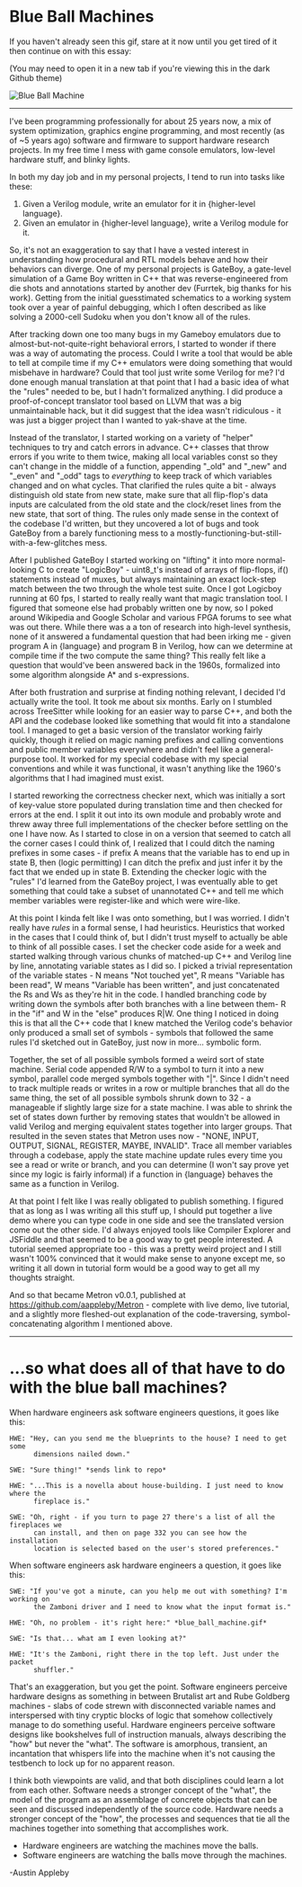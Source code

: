 # Blue Ball Machines

If you haven't already seen this gif, stare at it now until you get tired of it then continue on with this essay:

(You may need to open it in a new tab if you're viewing this in the dark Github theme)

![Blue Ball Machine](https://i.imgur.com/fAm4uSt.gif)

----------

I've been programming professionally for about 25 years now, a mix of system optimization, graphics engine programming, and most recently (as of ~5 years ago) software and firmware to support hardware research projects. In my free time I mess with game console emulators, low-level hardware stuff, and blinky lights.

In both my day job and in my personal projects, I tend to run into tasks like these:

1. Given a Verilog module, write an emulator for it in {higher-level language}.
2. Given an emulator in {higher-level language}, write a Verilog module for it.

So, it's not an exaggeration to say that I have a vested interest in understanding how procedural and RTL models behave and how their behaviors can diverge. One of my personal projects is GateBoy, a gate-level simulation of a Game Boy written in C++ that was reverse-engineered from die shots and annotations started by another dev (Furrtek, big thanks for his work). Getting from the initial guesstimated schematics to a working system took over a year of painful debugging, which I often described as like solving a 2000-cell Sudoku when you don't know all of the rules.

After tracking down one too many bugs in my Gameboy emulators due to almost-but-not-quite-right behavioral errors, I started to wonder if there was a way of automating the process. Could I write a tool that would be able to tell at compile time if my C++ emulators were doing something that would misbehave in hardware? Could that tool just write some Verilog for me? I'd done enough manual translation at that point that I had a basic idea of what the "rules" needed to be, but I hadn't formalized anything. I did produce a proof-of-concept translator tool based on LLVM that was a big unmaintainable hack, but it did suggest that the idea wasn't ridiculous - it was just a bigger project than I wanted to yak-shave at the time.

Instead of the translator, I started working on a variety of "helper" techniques to try and catch errors in advance. C++ classes that throw errors if you write to them twice, making all local variables const so they can't change in the middle of a function, appending "_old" and "_new" and "_even" and "_odd" tags to _everything_ to keep track of which variables changed and on what cycles. That clarified the rules quite a bit - always distinguish old state from new state, make sure that all flip-flop's data inputs are calculated from the old state and the clock/reset lines from the new state, that sort of thing. The rules only made sense in the context of the codebase I'd written, but they uncovered a lot of bugs and took GateBoy from a barely functioning mess to a mostly-functioning-but-still-with-a-few-glitches mess.

After I published GateBoy I started working on "lifting" it into more normal-looking C to create "LogicBoy" - uint8_t's instead of arrays of flip-flops, if() statements instead of muxes, but always maintaining an exact lock-step match between the two through the whole test suite. Once I got Logicboy running at 60 fps, I started to really really want that magic translation tool. I figured that someone else had probably written one by now, so I poked around Wikipedia and Google Scholar and various FPGA forums to see what was out there. While there was a a ton of research into high-level synthesis, none of it answered a fundamental question that had been irking me - given program A in {language} and program B in Verilog, how can we determine at compile time if the two compute the same thing? This really felt like a question that would've been answered back in the 1960s, formalized into some algorithm alongside A* and s-expressions.

After both frustration and surprise at finding nothing relevant, I decided I'd actually write the tool. It took me about six months. Early on I stumbled across TreeSitter while looking for an easier way to parse C++, and both the API and the codebase looked like something that would fit into a standalone tool. I managed to get a basic version of the translator working fairly quickly, though it relied on magic naming prefixes and calling conventions and public member variables everywhere and didn't feel like a general-purpose tool. It worked for my special codebase with my special conventions and while it was functional, it wasn't anything like the 1960's algorithms that I had imagined must exist.

I started reworking the correctness checker next, which was initially a sort of key-value store populated during translation time and then checked for errors at the end. I split it out into its own module and probably wrote and threw away three full implementations of the checker before settling on the one I have now. As I started to close in on a version that seemed to catch all the corner cases I could think of, I realized that I could ditch the naming prefixes in some cases - if prefix A means that the variable has to end up in state B, then (logic permitting) I can ditch the prefix and just infer it by the fact that we ended up in state B. Extending the checker logic with the "rules" I'd learned from the GateBoy project, I was eventually able to get something that could take a subset of unannotated C++ and tell me which member variables were register-like and which were wire-like.

At this point I kinda felt like I was onto something, but I was worried. I didn't really have _rules_ in a formal sense, I had heuristics. Heuristics that worked in the cases that I could think of, but I didn't trust myself to actually be able to think of all possible cases. I set the checker code aside for a week and started walking through various chunks of matched-up C++ and Verilog line by line, annotating variable states as I did so. I picked a trivial representation of the variable states - N means "Not touched yet", R means "Variable has been read", W means "Variable has been written", and just concatenated the Rs and Ws as they're hit in the code. I handled branching code by writing down the symbols after both branches with a line between them- R in the "if" and W in the "else" produces R|W. One thing I noticed in doing this is that all the C++ code that I knew matched the Verilog code's behavior only produced a small set of symbols - symbols that followed the same rules I'd sketched out in GateBoy, just now in more... symbolic form.

Together, the set of all possible symbols formed a weird sort of state machine. Serial code appended R/W to a symbol to turn it into a new symbol, parallel code merged symbols together with "|". Since I didn't need to track multiple reads or writes in a row or multiple branches that all do the same thing, the set of all possible symbols shrunk down to 32 - a manageable if slightly large size for a state machine. I was able to shrink the set of states down further by removing states that wouldn't be allowed in valid Verilog and merging equivalent states together into larger groups. That resulted in the seven states that Metron uses now - "NONE, INPUT, OUTPUT, SIGNAL, REGISTER, MAYBE, INVALID". Trace all member variables through a codebase, apply the state machine update rules every time you see a read or write or branch, and you can determine (I won't say prove yet since my logic is fairly informal) if a function in {language} behaves the same as a function in Verilog.

At that point I felt like I was really obligated to publish something. I figured that as long as I was writing all this stuff up, I should put together a live demo where you can type code in one side and see the translated version come out the other side. I'd always enjoyed tools like Compiler Explorer and JSFiddle and that seemed to be a good way to get people interested. A tutorial seemed appropriate too - this was a pretty weird project and I still wasn't 100% convinced that it would make sense to anyone except me, so writing it all down in tutorial form would be a good way to get all my thoughts straight.

And so that became Metron v0.0.1, published at https://github.com/aappleby/Metron - complete with live demo, live tutorial, and a slightly more fleshed-out explanation of the code-traversing, symbol-concatenating algorithm I mentioned above.

----------

# ...so what does all of that have to do with the blue ball machines?

When hardware engineers ask software engineers questions, it goes like this:

```
HWE: "Hey, can you send me the blueprints to the house? I need to get some
      dimensions nailed down."

SWE: "Sure thing!" *sends link to repo*

HWE: "...This is a novella about house-building. I just need to know where the
      fireplace is."

SWE: "Oh, right - if you turn to page 27 there's a list of all the fireplaces we
      can install, and then on page 332 you can see how the installation
      location is selected based on the user's stored preferences."
```

When software engineers ask hardware engineers a question, it goes like this:

```
SWE: "If you've got a minute, can you help me out with something? I'm working on
      the Zamboni driver and I need to know what the input format is."

HWE: "Oh, no problem - it's right here:" *blue_ball_machine.gif*

SWE: "Is that... what am I even looking at?"

HWE: "It's the Zamboni, right there in the top left. Just under the packet
      shuffler."
```

That's an exaggeration, but you get the point. Software engineers perceive hardware designs as something in between Brutalist art and Rube Goldberg machines - slabs of code strewn with disconnected variable names and interspersed with tiny cryptic blocks of logic that somehow collectively manage to do something useful. Hardware engineers perceive software designs like bookshelves full of instruction manuals, always describing the "how" but never the "what". The software is amorphous, transient, an incantation that whispers life into the machine when it's not causing the testbench to lock up for no apparent reason.

I think both viewpoints are valid, and that both disciplines could learn a lot from each other. Software needs a stronger concept of the "what", the model of the program as an assemblage of concrete objects that can be seen and discussed independently of the source code. Hardware needs a stronger concept of the "how", the processes and sequences that tie all the machines together into something that accomplishes work.

* Hardware engineers are watching the machines move the balls.
* Software engineers are watching the balls move through the machines.


-Austin Appleby
